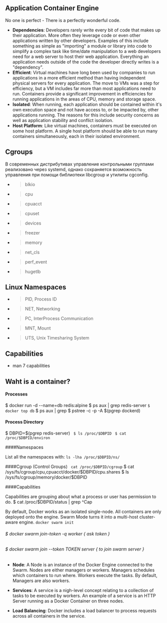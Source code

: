 

## Application Container Engine

No one is perfect - There is a perfectly wonderful code.


  * __Dependencies__: Developers rarely write every bit of code that makes up their application. More often they leverage code or even other applications written by other developers. Examples of this include something as simple as "importing" a module or library into code to simplify a complex task like time/date manipulation to a web developers need for a web server to host their web application. Everything an application needs outside of the code the developer directly writes is a "dependency".
  * __Efficient__: Virtual machines have long been used by companies to run applications in a more efficient method than having independent physical servers for every application. The move to VMs was a step for efficiency, but a VM includes far more than most applications need to run. Containers provide a significant improvement in efficiencies for running applications in the areas of CPU, memory and storage space.
  * __Isolated__: When running, each application should be contained within it's own execution space and not have access to, or be impacted by, other applications running. The reasons for this include security concerns as well as application stability and conflict isolation.
  * __Host Platform__: Like virtual machines, containers must be executed on some host platform. A single host platform should be able to run many containers simultaneously, each in their isolated environment.


## Cgroups
В современных дистрибутивах управление контрольными группами реализовано через systemd, однако сохраняется возможность управления при помощи библиотеки libcgroup и утилиты cgconfig.

  * > blkio
  * > cpu
  * > cpuacct
  * > cpuset
  * > devices
  * > freezer
  * > memory
  * > net_cls
  * > perf_event
  * > hugetlb

## Linux Namespaces

  * > PID, Process ID
  * > NET, Networking
  * > PC, InterProcess Communication
  * > MNT, Mount
  * > UTS, Unix Timesharing System

## Capabilities

  * man 7 capabilities

## Waht is a container?

#### Processes

 $ docker run -d --name=db redis:alpine
 $ ps aux | grep redis-server
 ```$ docker top db```
 $ ps aux | grep <PPID>
 $ pstree -c -p -A $(pgrep dockerd)

#### Process Directory

 $ DBPID=$(pgrep redis-server)
 ``` $ ls /proc/$DBPID```
 ``` $ cat /proc/$DBPID/environ```

####Namespaces

 List all the namespaces with:
 ```ls -lha /proc/$DBPID/ns/```

####Cgroup (Control Groups)
 ``` cat /proc/$DBPID/cgroup```
 $ cat /sys/fs/cgroup/cpu,cpuacct/docker/$DBPID/cpu.shares
 $ ls /sys/fs/cgroup/memory/docker/$DBPID

####Capabilities

Capabilities are grouping about what a process or user has permission to do.
 $ cat /proc/$DBPID/status | grep ^Cap



By default, Docker works as an isolated single-node. All containers are only deployed onto the engine. Swarm Mode turns it into a multi-host cluster-aware engine. ``` docker swarm init ```

###### $ docker swarm join-token -q worker { ask token }
###### $ docker swarm join --token TOKEN server { to join swarm server }

 * **Node**: A Node is an instance of the Docker Engine connected to the Swarm. Nodes are either managers or workers. Managers schedules which containers to run where. Workers execute the tasks. By default, Managers are also workers.

 * **Services**: A service is a nigh-level concept relating to a collection of tasks to be executed by workers. An example of a service is an HTTP Server running as a Docker Container on three nodes.

 * **Load Balancing**: Docker includes a load balancer to process requests across all containers in the service.


